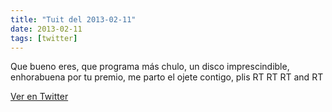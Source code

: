 ```yaml
---
title: "Tuit del 2013-02-11"
date: 2013-02-11
tags: [twitter]
---
```


Que bueno eres, que programa más chulo, un disco imprescindible, enhorabuena por tu premio, me parto el ojete contigo, plis RT RT RT and RT



[Ver en Twitter](https://twitter.com/i/web/status/301079600983838720)
